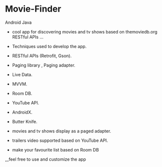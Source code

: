 # Movie-Finder

Android
Java
- cool app for discovering movies and tv shows based on themoviedb.org RESTful APIs ...

- Techniques used to develop the app.
- RESTful APIs (Retrofit, Gson).
- Paging library , Paging adapter.
- Live Data.
- MVVM.
- Room DB.
- YouTube API.
- AndroidX.
- Butter Knife.

- movies and tv shows display as a paged adapter.
- trailers video supported based on YouTube API. 
- make your favourite list based on Room DB

,,,feel free to use and customize the app

